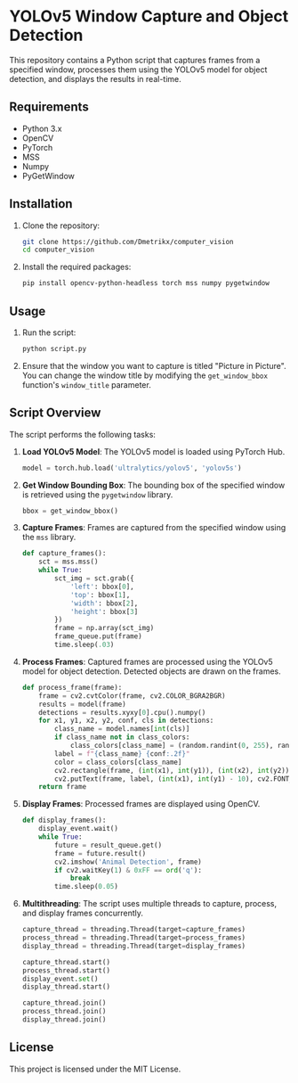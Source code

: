 # YOLOv5 Window Capture and Object Detection

This repository contains a Python script that captures frames from a specified window, processes them using the YOLOv5 model for object detection, and displays the results in real-time.

## Requirements

- Python 3.x
- OpenCV
- PyTorch
- MSS
- Numpy
- PyGetWindow

## Installation

1. Clone the repository:
    ```sh
    git clone https://github.com/Dmetrikx/computer_vision
    cd computer_vision
    ```

2. Install the required packages:
    ```sh
    pip install opencv-python-headless torch mss numpy pygetwindow
    ```

## Usage

1. Run the script:
    ```sh
    python script.py
    ```

2. Ensure that the window you want to capture is titled "Picture in Picture". You can change the window title by modifying the `get_window_bbox` function's `window_title` parameter.

## Script Overview

The script performs the following tasks:

1. **Load YOLOv5 Model**: The YOLOv5 model is loaded using PyTorch Hub.
    ```python
    model = torch.hub.load('ultralytics/yolov5', 'yolov5s')
    ```

2. **Get Window Bounding Box**: The bounding box of the specified window is retrieved using the `pygetwindow` library.
    ```python
    bbox = get_window_bbox()
    ```

3. **Capture Frames**: Frames are captured from the specified window using the `mss` library.
    ```python
    def capture_frames():
        sct = mss.mss()
        while True:
            sct_img = sct.grab({
                'left': bbox[0],
                'top': bbox[1],
                'width': bbox[2],
                'height': bbox[3]
            })
            frame = np.array(sct_img)
            frame_queue.put(frame)
            time.sleep(.03)
    ```

4. **Process Frames**: Captured frames are processed using the YOLOv5 model for object detection. Detected objects are drawn on the frames.
    ```python
    def process_frame(frame):
        frame = cv2.cvtColor(frame, cv2.COLOR_BGRA2BGR)
        results = model(frame)
        detections = results.xyxy[0].cpu().numpy()
        for x1, y1, x2, y2, conf, cls in detections:
            class_name = model.names[int(cls)]
            if class_name not in class_colors:
                class_colors[class_name] = (random.randint(0, 255), random.randint(0, 255), random.randint(0, 255))
            label = f"{class_name} {conf:.2f}"
            color = class_colors[class_name]
            cv2.rectangle(frame, (int(x1), int(y1)), (int(x2), int(y2)), color, 2)
            cv2.putText(frame, label, (int(x1), int(y1) - 10), cv2.FONT_HERSHEY_SIMPLEX, 0.5, color, 2)
        return frame
    ```

5. **Display Frames**: Processed frames are displayed using OpenCV.
    ```python
    def display_frames():
        display_event.wait()
        while True:
            future = result_queue.get()
            frame = future.result()
            cv2.imshow('Animal Detection', frame)
            if cv2.waitKey(1) & 0xFF == ord('q'):
                break
            time.sleep(0.05)
    ```

6. **Multithreading**: The script uses multiple threads to capture, process, and display frames concurrently.
    ```python
    capture_thread = threading.Thread(target=capture_frames)
    process_thread = threading.Thread(target=process_frames)
    display_thread = threading.Thread(target=display_frames)

    capture_thread.start()
    process_thread.start()
    display_event.set()
    display_thread.start()

    capture_thread.join()
    process_thread.join()
    display_thread.join()
    ```

## License

This project is licensed under the MIT License.
